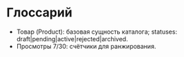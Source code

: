 # Глоссарий
- Товар (Product): базовая сущность каталога; statuses: draft|pending|active|rejected|archived.
- Просмотры 7/30: счётчики для ранжирования.
